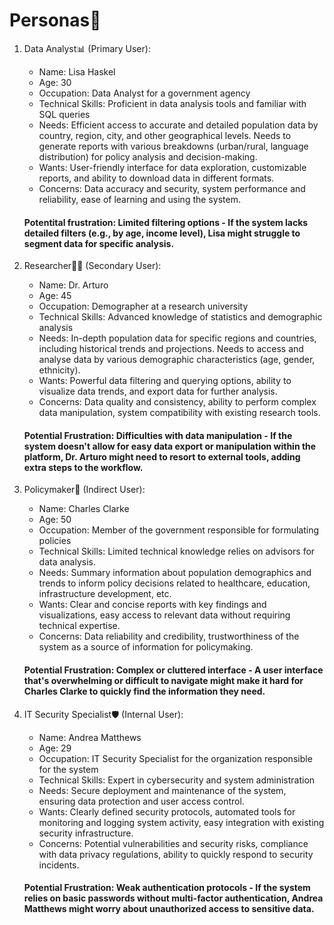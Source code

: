 # Personas👥
1. Data Analyst📊 (Primary User):
   - Name: Lisa Haskel
   - Age: 30
	- Occupation: Data Analyst for a government agency
   - Technical Skills: Proficient in data analysis tools and familiar with SQL queries
   - Needs: Efficient access to accurate and detailed population data by country, region, city, and other geographical levels. Needs to generate reports with various breakdowns (urban/rural, language distribution) for policy analysis and decision-making.
   - Wants: User-friendly interface for data exploration, customizable reports, and ability to download data in different formats.
   - Concerns: Data accuracy and security, system performance and reliability, ease of learning and using the system.
   #### Potentital frustration: Limited filtering options - If the system lacks detailed filters (e.g., by age, income level), Lisa might struggle to segment data for specific analysis.

2. Researcher👨‍🔬 (Secondary User):
   - Name: Dr. Arturo 
   - Age: 45
   - Occupation: Demographer at a research university
   - Technical Skills: Advanced knowledge of statistics and demographic analysis
   - Needs: In-depth population data for specific regions and countries, including historical trends and projections. Needs to access and analyse data by various demographic characteristics (age, gender, ethnicity).
   - Wants: Powerful data filtering and querying options, ability to visualize data trends, and export data for further analysis.
   - Concerns: Data quality and consistency, ability to perform complex data manipulation, system compatibility with existing research tools.
   #### Potential Frustration: Difficulties with data manipulation - If the system doesn't allow for easy data export or manipulation within the platform, Dr. Arturo might need to resort to external tools, adding extra steps to the workflow.
   

3.	Policymaker💼 (Indirect User):
	  - Name: Charles Clarke
    - Age: 50
    - Occupation: Member of the government responsible for formulating policies
    - Technical Skills: Limited technical knowledge relies on advisors for data analysis.
    - Needs: Summary information about population demographics and trends to inform policy decisions related to healthcare, education, infrastructure development, etc.
    - Wants: Clear and concise reports with key findings and visualizations, easy access to relevant data without requiring technical expertise.
    - Concerns: Data reliability and credibility, trustworthiness of the system as a source of information for policymaking.
    #### Potential Frustration: Complex or cluttered interface - A user interface that's overwhelming or difficult to navigate might make it hard for Charles Clarke to quickly find the information they need.
  
4.	IT Security Specialist🛡️ (Internal User):
    - Name: Andrea Matthews
    - Age: 29
    - Occupation: IT Security Specialist for the organization responsible for the system
    - Technical Skills: Expert in cybersecurity and system administration
    - Needs: Secure deployment and maintenance of the system, ensuring data protection and user access control.
    - Wants: Clearly defined security protocols, automated tools for monitoring and logging system activity, easy integration with existing security infrastructure.
    - Concerns: Potential vulnerabilities and security risks, compliance with data privacy regulations, ability to quickly respond to security incidents.
    #### Potential Frustration: Weak authentication protocols - If the system relies on basic passwords without multi-factor authentication, Andrea Matthews might worry about unauthorized access to sensitive data.

